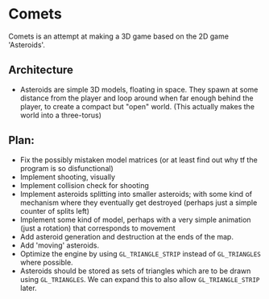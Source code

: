 # Comets
Comets is an attempt at making a 3D game based on the 2D game 'Asteroids'.

## Architecture
- Asteroids are simple 3D models, floating in space. They spawn at some distance from the player and loop around when far enough behind the player, to create a compact but "open" world. (This actually makes the world into a three-torus)

## Plan:
- Fix the possibly mistaken model matrices (or at least find out why tf the program is so disfunctional)
- Implement shooting, visually
- Implement collision check for shooting
- Implement asteroids splitting into smaller asteroids; with some kind of mechanism where they eventually get destroyed (perhaps just a simple counter of splits left)
- Implement some kind of model, perhaps with a very simple animation (just a rotation) that corresponds to movement
- Add asteroid generation and destruction at the ends of the map.
- Add 'moving' asteroids.
- Optimize the engine by using `GL_TRIANGLE_STRIP` instead of `GL_TRIANGLES` where possible.
- Asteroids should be stored as sets of triangles which are to be drawn using `GL_TRIANGLES`. We can expand this to also allow `GL_TRIANGLE_STRIP` later.

